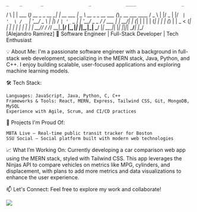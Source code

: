     _    _       _                 _             ____                 _              
   / \  | | ___ (_) __ _ _ __   __| |_ __ ___   |  _ \ __ _ _ __ ___ (_)_ __ ___ ____
  / _ \ | |/ _ \| |/ _` | '_ \ / _` | '__/ _ \  | |_) / _` | '_ ` _ \| | '__/ _ \_  /
 / ___ \| |  __/| | (_| | | | | (_| | | | (_) | |  _ < (_| | | | | | | | | |  __// / 
/_/   \_\_|\___|/ |\__,_|_| |_|\__,_|_|  \___/  |_| \_\__,_|_| |_| |_|_|_|  \___/___|
              |__/                                                                   
[Alejandro Ramirez]
🚀 Software Engineer | Full-Stack Developer | Tech Enthusiast


💡 About Me:
I'm a passionate software engineer with a background in full-stack web development, specializing in the MERN stack, Java, Python, and C++. I enjoy building scalable, user-focused applications and exploring machine learning models.

🛠️ Tech Stack:

    Languages: JavaScript, Java, Python, C, C++
    Frameworks & Tools: React, MERN, Express, Tailwind CSS, Git, MongoDB, MySQL
    Experience with Agile, Scrum, and CI/CD practices

🌟 Projects I'm Proud Of:

    MBTA Live – Real-time public transit tracker for Boston
    SSU Social – Social platform built with modern web technologies

📈 What I’m Working On:
Currently developing a car comparison web app using the MERN stack, styled with Tailwind CSS. This app leverages the Ninjas API to compare vehicles on metrics like MPG, cylinders, and displacement, with plans to add more metrics and data visualizations to enhance the user experience.

📫 Let's Connect:
Feel free to explore my work and collaborate!

![](https://64.media.tumblr.com/ae94530a37856674bbfa2e6d3eb72691/44310c87cb2d17df-70/s540x810/5a26233f3b493286609ce8d44bd5927fdbaa0c5f.gifv)
